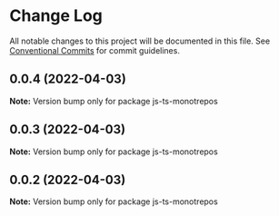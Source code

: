 # Change Log

All notable changes to this project will be documented in this file.
See [Conventional Commits](https://conventionalcommits.org) for commit guidelines.

## 0.0.4 (2022-04-03)

**Note:** Version bump only for package js-ts-monotrepos





## 0.0.3 (2022-04-03)

**Note:** Version bump only for package js-ts-monotrepos





## 0.0.2 (2022-04-03)

**Note:** Version bump only for package js-ts-monotrepos
